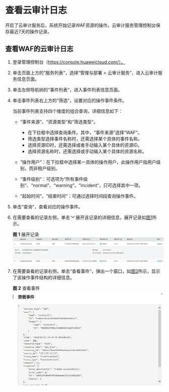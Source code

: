 # 查看云审计日志<a name="waf_01_0060"></a>

开启了云审计服务后，系统开始记录WAF资源的操作。云审计服务管理控制台保存最近7天的操作记录。

## 查看WAF的云审计日志<a name="section347317169409"></a>

1.  登录管理控制台（https://console.huaweicloud.com/）。
2.  单击页面上方的“服务列表“，选择“管理与部署  \>  云审计服务“，进入云审计服务信息页面。
3.  单击左侧导航树的“事件列表“，进入事件列表信息页面。
4.  单击事件列表右上方的“筛选“，设置对应的操作事件条件。

    当前事件列表支持四个维度的组合查询，详细信息如下：

    -   “事件来源“、“资源类型“和“筛选类型“。
        -   在下拉框中选择查询条件。其中，“事件来源“选择“WAF“。
        -   筛选类型选择事件名称时，还需选择某个具体的事件名称。
        -   选择资源ID时，还需选择或者手动输入某个具体的资源ID。
        -   选择资源名称时，还需选择或手动输入某个具体的资源名称。

    -   “操作用户“：在下拉框中选择某一具体的操作用户，此操作用户指用户级别，而非租户级别。
    -   “事件级别“：可选项为“所有事件级别“、“normal“、“warning“、“incident“，只可选择其中一项。
    -   “起始时间“、“结束时间“：可通过选择时间段查询操作事件。

5.  单击“查询“，查看对应的操作事件。
6.  在需要查看的记录左侧，单击![](figures/下拉图标.png)展开该记录的详细信息，展开记录如[图1](#fig512618236452)所示。

    **图 1**  展开记录<a name="fig512618236452"></a>  
    ![](figures/展开记录.jpg "展开记录")

7.  在需要查看的记录右侧，单击“查看事件“，弹出一个窗口，如[图2](#fig111275233454)所示，显示了该操作事件结构的详细信息。

    **图 2**  查看事件<a name="fig111275233454"></a>  
    ![](figures/查看事件.jpg "查看事件")


